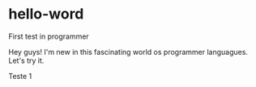 # hello-word
First test in programmer

Hey guys!
I'm new in this fascinating world os programmer languagues. Let's try it.

Teste 1
